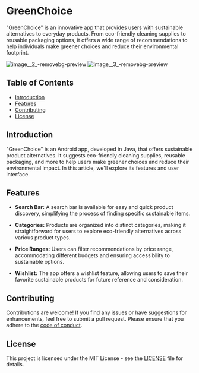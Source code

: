 # GreenChoice
"GreenChoice" is an innovative app that provides users with sustainable alternatives to everyday products. From eco-friendly cleaning supplies to reusable packaging options, it offers a wide range of recommendations to help individuals make greener choices and reduce their environmental footprint.

![image__2_-removebg-preview](https://github.com/Ne14k/GreenChoice/assets/95349960/10dfb919-3865-4055-a031-afd96b81673f)
![image__3_-removebg-preview](https://github.com/Ne14k/GreenChoice/assets/95349960/d6ddfc72-a1ec-4e10-82cc-a8840720c10d)

## Table of Contents

- [Introduction](#introduction)
- [Features](#features)
- [Contributing](#contributing)
- [License](#license)

## Introduction

"GreenChoice" is an Android app, developed in Java, that offers sustainable product alternatives. It suggests eco-friendly cleaning supplies, reusable packaging, and more to help users make greener choices and reduce their environmental impact. In this article, we'll explore its features and user interface.

## Features

- **Search Bar:** A search bar is available for easy and quick product discovery, simplifying the process of finding specific sustainable items.

- **Categories:** Products are organized into distinct categories, making it straightforward for users to explore eco-friendly alternatives across various product types.

- **Price Ranges:** Users can filter recommendations by price range, accommodating different budgets and ensuring accessibility to sustainable options.

- **Wishlist:** The app offers a wishlist feature, allowing users to save their favorite sustainable products for future reference and consideration.

## Contributing

Contributions are welcome! If you find any issues or have suggestions for enhancements, feel free to submit a pull request. Please ensure that you adhere to the [code of conduct](CODE_OF_CONDUCT.md).

## License

This project is licensed under the MIT License - see the [LICENSE](LICENSE) file for details.
